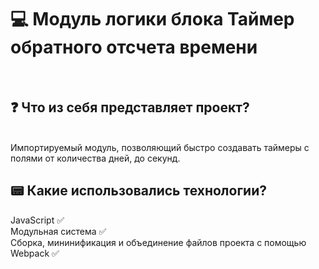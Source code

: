 <h1>💻 Модуль логики блока Таймер обратного отсчета времени</h1> <br/>

<h2>❓ Что из себя представляет проект?</h2> <br/>
Импортируемый модуль, позволяющий быстро создавать таймеры с полями от количества дней, до секунд.<br/>

<h2>📟 Какие использовались технологии?</h2>
JavaScript ✅ <br/>
Модульная система ✅ <br/>
Сборка, мининификация и объединение файлов проекта с помощью Webpack ✅
